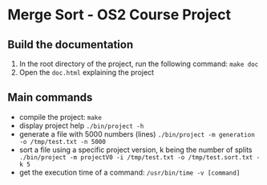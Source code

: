 # Merge Sort - OS2 Course Project

## Build the documentation

1. In the root directory of the project, run the following command: `make doc`
2. Open the `doc.html` explaining the project

## Main commands

- compile the project: `make`
- display project help `./bin/project -h`
- generate a file with 5000 numbers (lines) `./bin/project -m generation -o /tmp/test.txt -n 5000`
- sort a file using a specific project version, k being the number of splits ` ./bin/project -m projectV0 -i /tmp/test.txt -o /tmp/test.sort.txt -k 5`
- get the execution time of a command: `/usr/bin/time -v [command]`